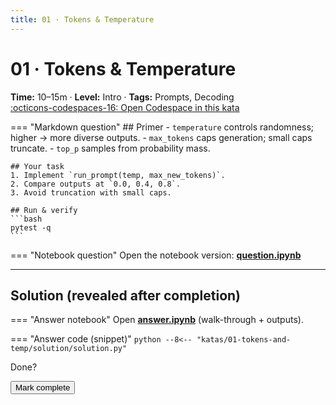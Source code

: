 ```yaml
---
title: 01 · Tokens & Temperature
---
```

<script>window.recordKataVisit && window.recordKataVisit('01-tokens-and-temp');</script>

# 01 · Tokens & Temperature
**Time:** 10–15m · **Level:** Intro · **Tags:** Prompts, Decoding  
[:octicons-codespaces-16: Open Codespace in this kata](https://github.com/codespaces/new/ozgurgulerx/openai-katas?quickstart=1#folder=/katas/01-tokens-and-temp)

=== "Markdown question"
    ## Primer
    - `temperature` controls randomness; higher → more diverse outputs.
    - `max_tokens` caps generation; small caps truncate.
    - `top_p` samples from probability mass.

    ## Your task
    1. Implement `run_prompt(temp, max_new_tokens)`.
    2. Compare outputs at `0.0, 0.4, 0.8`.
    3. Avoid truncation with small caps.

    ## Run & verify
    ```bash
    pytest -q
    ```

=== "Notebook question"
    Open the notebook version: **[question.ipynb](question.ipynb)**

--- 

## Solution (revealed after completion)
<div class="solution locked" data-solution-for="01-tokens-and-temp">

=== "Answer notebook"
    Open **[answer.ipynb](answer.ipynb)** (walk-through + outputs).

=== "Answer code (snippet)"
    ```python
    --8<-- "katas/01-tokens-and-temp/solution/solution.py"
    ```

</div>

<div class="admonition tip">
<p class="admonition-title">Done?</p>
<button class="md-button md-button--primary"
        onclick="markKataDone('01-tokens-and-temp');document.querySelectorAll('[data-solution-for=&quot;01-tokens-and-temp&quot;]').forEach(n=>n.classList.remove('locked'));">
  Mark complete
</button>
</div>